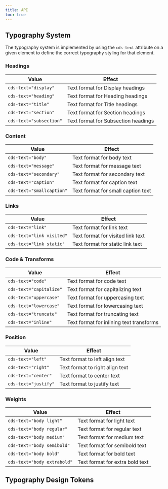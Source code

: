 ```yaml
---
title: API
toc: true
---
```


## Typography System

The typography system is implemented by using the `cds-text` attribute on a given element to define the correct typography styling for that element.

### Headings

| Value                   | Effect                              |
| ----------------------- | ----------------------------------- |
| `cds-text="display"`    | Text format for Display headings    |
| `cds-text="heading"`    | Text format for Heading headings    |
| `cds-text="title"`      | Text format for Title headings      |
| `cds-text="section"`    | Text format for Section headings    |
| `cds-text="subsection"` | Text format for Subsection headings |

### Content

| Value                     | Effect                             |
| ------------------------- | ---------------------------------- |
| `cds-text="body"`         | Text format for body text          |
| `cds-text="message"`      | Text format for message text       |
| `cds-text="secondary"`    | Text format for secondary text     |
| `cds-text="caption"`      | Text format for caption text       |
| `cds-text="smallcaption"` | Text format for small caption text |

### Links

| Value                     | Effect                            |
| ------------------------- | --------------------------------- |
| `cds-text="link"`         | Text format for link text         |
| `cds-text="link visited"` | Text format for visited link text |
| `cds-text="link static"`  | Text format for static link text  |

### Code & Transforms

| Value                   | Effect                                   |
| ----------------------- | ---------------------------------------- |
| `cds-text="code"`       | Text format for code text                |
| `cds-text="capitalize"` | Text format for capitalizing text        |
| `cds-text="uppercase"`  | Text format for uppercasing text         |
| `cds-text="lowercase"`  | Text format for lowercasing text         |
| `cds-text="truncate"`   | Text format for truncating text          |
| `cds-text="inline"`     | Text format for inlining text transforms |

### Position

| Value                | Effect                          |
| -------------------- | ------------------------------- |
| `cds-text="left"`    | Text format to left align text  |
| `cds-text="right"`   | Text format to right align text |
| `cds-text="center"`  | Text format to center text      |
| `cds-text="justify"` | Text format to justify text     |

### Weights

| Value                       | Effect                          |
| --------------------------- | ------------------------------- |
| `cds-text="body light"`     | Text format for light text      |
| `cds-text="body regular"`   | Text format for regular text    |
| `cds-text="body medium"`    | Text format for medium text     |
| `cds-text="body semibold"`  | Text format for semibold text   |
| `cds-text="body bold"`      | Text format for bold text       |
| `cds-text="body extrabold"` | Text format for extra bold text |

## Typography Design Tokens

<DocTokenAPI prefix="globalTypography" />
